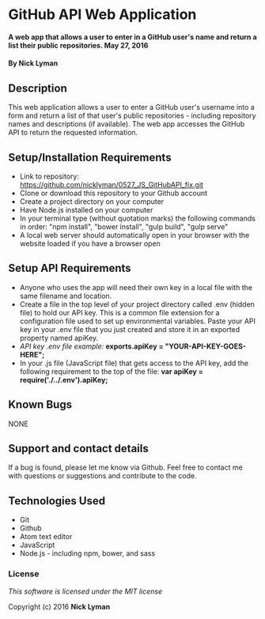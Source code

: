 # **GitHub API Web Application**

#### A web app that allows a user to enter in a GitHub user's name and return a list their public repositories. May 27, 2016

#### By **Nick Lyman**

## Description

This web application allows a user to enter a GitHub user's username into a form and return a list of that user's public repositories - including repository names and descriptions (if available). The web app accesses the GitHub API to return the requested information.

## Setup/Installation Requirements

* Link to repository: https://github.com/nicklyman/0527_JS_GitHubAPI_fix.git
* Clone or download this repository to your Github account
* Create a project directory on your computer
* Have Node.js installed on your computer
* In your terminal type (without quotation marks) the following commands in order: "npm install", "bower install", "gulp build", "gulp serve"
* A local web server should automatically open in your browser with the website loaded if you have a browser open

## Setup API Requirements

* Anyone who uses the app will need their own key in a local file with the same filename and location.
* Create a file in the top level of your project directory called .env (hidden file) to hold our API key. This is a common file extension for a configuration file used to set up environmental variables. Paste your API key in your .env file that you just created and store it in an exported property named apiKey.
* _API key .env file example:_
**exports.apiKey = "YOUR-API-KEY-GOES-HERE";**
* In your .js file (JavaScript file) that gets access to the API key, add the following requirement to the top of the file:
**var apiKey = require('./../.env').apiKey;**

## Known Bugs

NONE

## Support and contact details

If a bug is found, please let me know via Github. Feel free to contact me with questions or suggestions and contribute to the code.

## Technologies Used

* Git
* Github
* Atom text editor
* JavaScript
* Node.js - including npm, bower, and sass

### License

*This software is licensed under the MIT license*

Copyright (c) 2016 **Nick Lyman**

